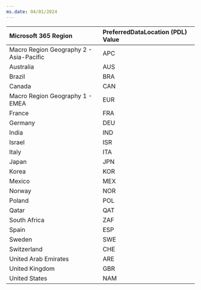 ```yaml
---
ms.date: 04/01/2024
---
```

|  Microsoft 365 Region                  |  PreferredDataLocation (PDL) Value
|:---------------------------------------|:-------|
|Macro Region Geography 2 - Asia-Pacific |APC
|Australia                               |AUS
|Brazil                                  |BRA
|Canada                                  |CAN
|Macro Region Geography 1 - EMEA         |EUR
|France                                  |FRA
|Germany                                 |DEU
|India                                   |IND
|Israel                                  |ISR
|Italy                                   |ITA
|Japan                                   |JPN
|Korea                                   |KOR
|Mexico                                  |MEX
|Norway                                  |NOR
|Poland                                  |POL
|Qatar                                   |QAT
|South Africa                            |ZAF
|Spain                                   |ESP
|Sweden                                  |SWE
|Switzerland                             |CHE
|United Arab Emirates                    |ARE
|United Kingdom                          |GBR
|United States                           |NAM
